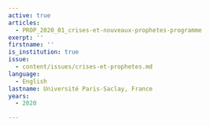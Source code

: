 ```yaml
---
active: true
articles:
  - PROP_2020_01_crises-et-nouveaux-prophetes-programme
exerpt: ''
firstname: ''
is_institution: true
issue:
  - content/issues/crises-et-prophetes.md
language:
  - English
lastname: Université Paris-Saclay, France
years:
  - 2020

---
```

